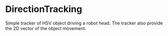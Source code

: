 # DirectionTracking

Simple tracker of HSV object driving a robot head.
The tracker also provide the 2D vector of the object movement.
